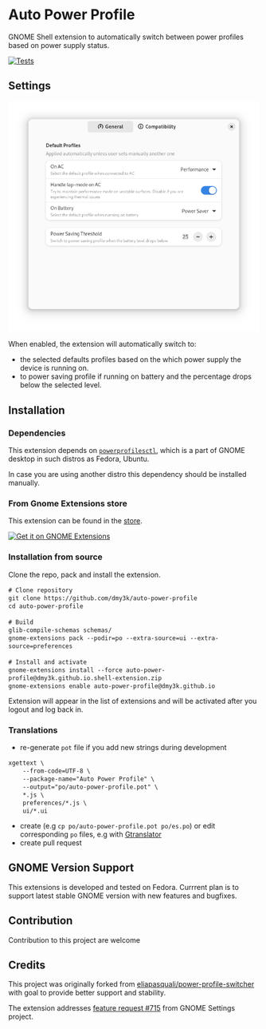 # Auto Power Profile

GNOME Shell extension to automatically switch between power profiles based on power supply status.

[![Tests](https://github.com/dmy3k/auto-power-profile/actions/workflows/tests.yml/badge.svg?branch=main)](https://github.com/dmy3k/auto-power-profile/actions/workflows/tests.yml)

## Settings

![Settings window](.github/img/settings.png)

When enabled, the extension will automatically switch to:

- the selected defaults profiles based on the which power supply the device is running on.
- to power saving profile if running on battery and the percentage drops below the selected level.

## Installation

### Dependencies

This extension depends on [`powerprofilesctl`](https://gitlab.freedesktop.org/upower/power-profiles-daemon),
which is a part of GNOME desktop in such distros as Fedora, Ubuntu.

In case you are using another distro this dependency should be installed manually.

### From Gnome Extensions store

This extension can be found in the [store](https://extensions.gnome.org/extension/6583/auto-power-profile/).

[<img src=".github/img/store.png" height="100" alt="Get it on GNOME Extensions">](https://extensions.gnome.org/extension/6583/auto-power-profile/)

### Installation from source

Clone the repo, pack and install the extension.

```
# Clone repository
git clone https://github.com/dmy3k/auto-power-profile
cd auto-power-profile

# Build
glib-compile-schemas schemas/
gnome-extensions pack --podir=po --extra-source=ui --extra-source=preferences

# Install and activate
gnome-extensions install --force auto-power-profile@dmy3k.github.io.shell-extension.zip
gnome-extensions enable auto-power-profile@dmy3k.github.io
```

Extension will appear in the list of extensions and will be activated after you logout and log back in.

### Translations

- re-generate `pot` file if you add new strings during development

```
xgettext \
    --from-code=UTF-8 \
    --package-name="Auto Power Profile" \
    --output="po/auto-power-profile.pot" \
    *.js \
    preferences/*.js \
    ui/*.ui
```

- create (e.g `cp po/auto-power-profile.pot po/es.po`) or edit corresponding `po` files, e.g with [Gtranslator](https://flathub.org/nb-NO/apps/org.gnome.Gtranslator)
- create pull request

## GNOME Version Support

This extensions is developed and tested on Fedora. Currrent plan is to support latest stable GNOME version with new features and bugfixes.

## Contribution

Contribution to this project are welcome

## Credits

This project was originally forked from [eliapasquali/power-profile-switcher](https://github.com/eliapasquali/power-profile-switcher) with goal to provide better support and stability.

The extension addresses [feature request #715](https://gitlab.gnome.org/GNOME/gnome-settings-daemon/-/issues/715) from GNOME Settings project.
